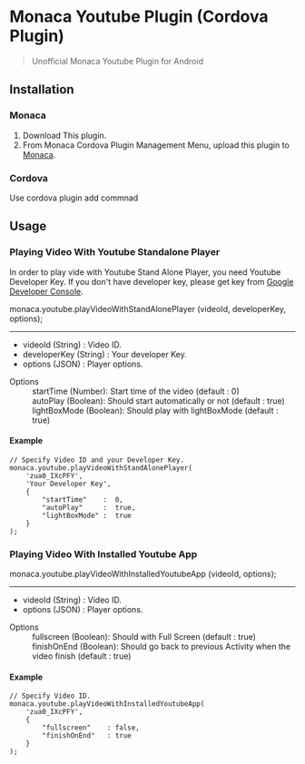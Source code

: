 # Monaca Youtube Plugin (Cordova Plugin)

> Unofficial Monaca Youtube Plugin for Android


## Installation

### Monaca

1. Download This plugin.
2. From Monaca Cordova Plugin Management Menu, upload this plugin to <a href="https://monaca.io/" target="_blank">Monaca</a>.

### Cordova

Use cordova plugin add commnad

## Usage

### Playing Video With Youtube Standalone Player

In order to play vide with Youtube Stand Alone Player, you need Youtube Developer Key. If you don't have developer key, please get key from <a href="https://developers.google.com/youtube/android/player/register" target="_blank">Google Developer Console</a>.


monaca.youtube.playVideoWithStandAlonePlayer (videoId, developerKey, options);
***

* videoId (String) : Video ID.
* developerKey (String) : Your developer Key.
* options (JSON) : Player options.

<dl>
  <dt>Options</dt>
  	<dd>startTime (Number): Start time of the video (default : 0)</dd>
  	<dd>autoPlay (Boolean): Should start automatically or not (default : true)</dd>
  	<dd>lightBoxMode (Boolean): Should play with lightBoxMode (default : true)</dd>
</dl>


#### Example


           
	// Specify Video ID and your Developer Key.
	monaca.youtube.playVideoWithStandAlonePlayer(
		'zua0_IXcPFY',
		'Your Developer Key',
		{
			"startTime"    :  0,
			"autoPlay"     :  true,
			"lightBoxMode" :  true
		}
	);



### Playing Video With Installed Youtube App


monaca.youtube.playVideoWithInstalledYoutubeApp (videoId, options);
***

* videoId (String) : Video ID.
* options (JSON) : Player options.

<dl>
  <dt>Options</dt>
  	<dd>fullscreen (Boolean): Should with Full Screen (default : true)</dd>
  	<dd>finishOnEnd (Boolean): Should go back to previous Activity when the video finish (default : true)</dd>
</dl>


#### Example

	
	// Specify Video ID.
	monaca.youtube.playVideoWithInstalledYoutubeApp(
		'zua0_IXcPFY',
		{
			"fullscreen"    : false,
			"finishOnEnd"   : true
		}
	);
	
	




